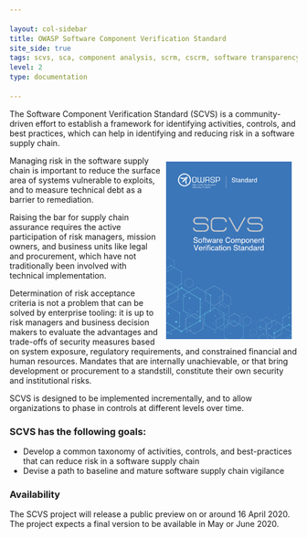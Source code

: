 ```yaml
---

layout: col-sidebar
title: OWASP Software Component Verification Standard
site_side: true
tags: scvs, sca, component analysis, scrm, cscrm, software transparency, sbom, supply chain, software supply chain
level: 2
type: documentation

---
```


The Software Component Verification Standard (SCVS) is a community-driven effort to establish a framework for 
identifying activities, controls, and best practices, which can help in identifying and reducing risk in a software 
supply chain.

<img align="right" style="padding: 10px;" width="220px" src="assets/images/scvs-mini-cover.png" />

Managing risk in the software supply chain is important to reduce the surface area of systems vulnerable to exploits,
and to measure technical debt as a barrier to remediation. 
 
Raising the bar for supply chain assurance requires the active participation of risk managers, mission owners, and 
business units like legal and procurement, which have not traditionally been involved with technical implementation. 

Determination of risk acceptance criteria is not a problem that can be solved by enterprise tooling: it is up to risk
managers and business decision makers to evaluate the advantages and trade-offs of security measures based on system
exposure, regulatory requirements, and constrained financial and human resources. Mandates that are internally
unachievable, or that bring development or procurement to a standstill, constitute their own security and institutional
risks. 

SCVS is designed to be implemented incrementally, and to allow organizations to phase in controls at different levels 
over time.

### SCVS has the following goals:

* Develop a common taxonomy of activities, controls, and best-practices that can reduce risk in a software supply chain
* Devise a path to baseline and mature software supply chain vigilance

### Availability

The SCVS project will release a public preview on or around 16 April 2020. The project expects a final version to be
available in May or June 2020.

